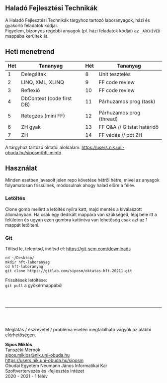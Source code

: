 ## Haladó Fejlesztési Technikák

A Haladó Fejlesztési Technikák tárgyhoz tartozó laboranyagok, házi és gyakorló feladatok kódjai.\
Figyelem, bizonyos régebbi anyagok (pl. házi feladatok kódjai) az `_ARCHIVED` mappába kerültek át.

## Heti menetrend

| Hét | Tananyag                  | Hét | Tananyag                   |
|-----|---------------------------|-----|----------------------------|
| 1   | Delegáltak                | 8   | Unit tesztelés             |
| 2   | LINQ, XML, XLINQ          | 9   | FF code review             |
| 3   | Reflexió                  | 10  | FF code review             |
| 4   | DbContext (code first DB) | 11  | Párhuzamos prog (task)     |
| 5   | Rétegzés (mini FF)        | 12  | Párhuzamos prog (thread)   |
| 6   | ZH gyak                   | 13  | FF Q&A // Gitstat határidő |
| 7   | ZH                        | 14  | FF védés // pót ZH         |

A tárgyhoz tartozó oktatói aloldalam: https://users.nik.uni-obuda.hu/siposm/hft-minfo

## Használat

Minden esetben javasolt jelen repo követése hétről hétre, mivel az anyagok folyamatosan frissülnek, módosulnak ahogy halad előre a félév.

### Letöltés
Clone gomb mellett a letöltés nyílra katt, majd mentés a kiválaszott állományban. Ha csak egy dedikált mappára van szükséged, lépj bele itt a felületen és ugyan ezen gombra kattintva van lehetőség csak azt az 1 mappát letölteni.

### Git
Töltsd le, telepítsd, indítsd el: https://git-scm.com/downloads
    
`cd ~/Desktop/`\
`mkdir hft-laboranyag`\
`cd hft-laboranyag`\
`git clone https://gitlab.com/siposm/oktatas-hft-20211.git`

Frissítések letöltése:\
`git pull` a gyökérmappából

<br><br>

---

<br><br>

Meglátás / észrevétel / probléma esetén megtalálható vagyok az alábbi elérhetőségen.

**Sipos Miklós**\
Tanszéki Mérnök\
sipos.miklos@nik.uni-obuda.hu\
https://users.nik.uni-obuda.hu/siposm \
Óbudai Egyetem Neumann János Informatikai Kar\
Szoftvertervezés és -fejlesztés Intézet\
2020 - 2021 - 1 félév

